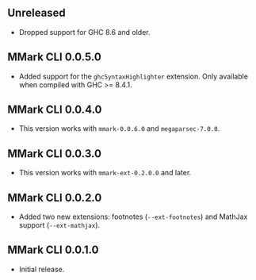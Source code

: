 ## Unreleased

* Dropped support for GHC 8.6 and older.

## MMark CLI 0.0.5.0

* Added support for the `ghcSyntaxHighlighter` extension. Only available
  when compiled with GHC >= 8.4.1.

## MMark CLI 0.0.4.0

* This version works with `mmark-0.0.6.0` and `megaparsec-7.0.0`.

## MMark CLI 0.0.3.0

* This version works with `mmark-ext-0.2.0.0` and later.

## MMark CLI 0.0.2.0

* Added two new extensions: footnotes (`--ext-footnotes`) and MathJax
  support (`--ext-mathjax`).

## MMark CLI 0.0.1.0

* Initial release.
